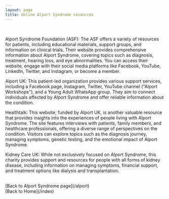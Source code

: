 ```yaml
---
layout: page
title: Online Alport Syndrome resources
---
```


<br>

Alport Syndrome Foundation (ASF): The ASF offers a variety of resources for patients, including educational materials, support groups, and information on clinical trials. Their website provides comprehensive information about Alport Syndrome, covering topics such as diagnosis, treatment, hearing loss, and eye abnormalities. You can access their website, engage with their social media platforms like Facebook, YouTube, LinkedIn, Twitter, and Instagram, or become a member.

Alport UK: This patient-led organization provides various support services, including a Facebook page, Instagram, Twitter, YouTube channel ("Alport Workshops"), and a Young Adult WhatsApp group. They aim to connect individuals affected by Alport Syndrome and offer reliable information about the condition.

Healthtalk: This website, funded by Alport UK, is another valuable resource that provides insights into the experiences of people living with Alport Syndrome. The site features interviews with patients, family members, and healthcare professionals, offering a diverse range of perspectives on the condition. Visitors can explore topics such as the diagnosis journey, managing symptoms, genetic testing, and the emotional impact of Alport Syndrome.

Kidney Care UK: While not exclusively focused on Alport Syndrome, this charity provides support and resources for people with all forms of kidney disease, including information on managing symptoms, financial support, and treatment options like dialysis and transplantation.

<br>
[Back to Alport Syndrome page](/alport)
<br>
[Back to Home](/index)
